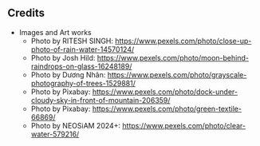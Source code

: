 ## Credits
- Images and Art works
  - Photo by RITESH SINGH: https://www.pexels.com/photo/close-up-photo-of-rain-water-14570124/
  - Photo by Josh Hild: https://www.pexels.com/photo/moon-behind-raindrops-on-glass-16248189/
  - Photo by Dương Nhân: https://www.pexels.com/photo/grayscale-photography-of-trees-1529881/
  - Photo by Pixabay: https://www.pexels.com/photo/dock-under-cloudy-sky-in-front-of-mountain-206359/
  - Photo by Pixabay: https://www.pexels.com/photo/green-textile-66869/
  - Photo by NEOSiAM  2024+: https://www.pexels.com/photo/clear-water-579216/